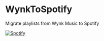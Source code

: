 # WynkToSpotify
Migrate playlists from Wynk Music to Spotify


[![Spotify](https://spotify-github-readme.vercel.app/api/spotify)](https://open.spotify.com/collection/tracks)

